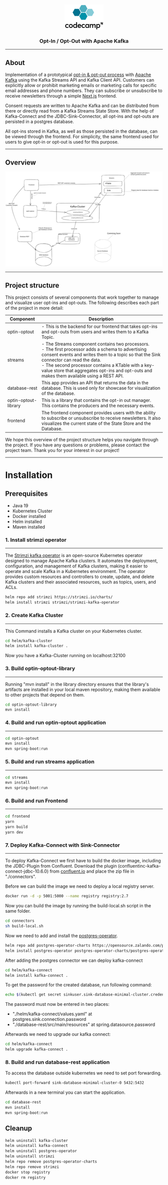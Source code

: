 <a name="readme-top"></a>
<br />

<div align="center" >
  <a href="https://codecamp-n.com">
    <img src="images/codecamp_n.png" style="background:white;" height="80" alt="Codecamp:n">
  </a>

<h3 align="center">Opt-In / Opt-Out with Apache Kafka</h3>

</div>

---

## About

Implementation of a prototypical [opt-in & opt-out process](https://www.iubenda.com/en/help/6192-opt-in-opt-out#:~:text=%F0%9F%91%89%20%E2%80%9COpt%2Din%E2%80%9D%20is,opt%20out%20of%20that%20choice.)
with [Apache Kafka](https://kafka.apache.org/) using the Kafka Streams API and Kafka Client API.
Customers can explicitly allow or prohibit marketing emails or marketing calls for specific email addresses and phone numbers.
They can subscribe or unsubscribe to receive newsletters through a simple [Next.js](https://nextjs.org) frontend.


Consent requests are written to Apache Kafka and can be distributed from there or directly read from a Kafka Streams State Store.
With the help of Kafka-Connect and the JDBC-Sink-Connector, all opt-ins and opt-outs are persisted in a postgres database. 

All opt-ins stored in Kafka, as well as those persisted in the database, can be viewed through the frontend.
For simplicity, the same frontend used for users to give opt-in or opt-out is used for this purpose.


---

## Overview

![Overview](./frontend/public/overview.svg)

---

## Project structure

This project consists of several components that work together to manage and visualize user opt-ins and opt-outs.
The following describes each part of the project in more detail:


| Component            | Description                                                                                                                                                                                                                                                                                                                                       |
|----------------------|---------------------------------------------------------------------------------------------------------------------------------------------------------------------------------------------------------------------------------------------------------------------------------------------------------------------------------------------------|
| optin-optout         | - This is the backend for our frontend that takes opt-ins and opt-outs from users and writes them to a Kafka Topic.                                                                                                                                                                                                                               |
| streams              | - The Streams component contains two processors.<br>- The first processor adds a schema to advertising consent events and writes them to a topic so that the Sink connector can read the data.<br>- The second processor contains a KTable with a key-value store that aggregates opt-ins and opt-outs and makes them available using a REST API. |
| database-rest        | This app provides an API that returns the data in the database. This is used only for showcase for visualization of the database.                                                                                                                                                                                                                 |
| optin-optout-library | This is a library that contains the opt-in out manager. This contains the producers and the necessary events.                                                                                                                                                                                                                                     |
| frontend             | The frontend component provides users with the ability to subscribe or unsubscribe to receive newsletters. It also visualizes the current state of the State Store and the Database.                                                                                                                                                              |


We hope this overview of the project structure helps you navigate through the project.
If you have any questions or problems, please contact the project team. Thank you for your interest in our project!

---

# Installation

## Prerequisites

- Java 19
- Kubernetes Cluster
- Docker installed
- Helm installed
- Maven installed

### 1. Install strimzi operator

---
The [Strimzi kafka operator](https://github.com/strimzi/strimzi-kafka-operator) is an open-source Kubernetes operator designed to manage Apache Kafka clusters. It automates the deployment, configuration, and management of Kafka clusters, making it easier to operate and scale Kafka in a Kubernetes environment. The operator provides custom resources and controllers to create, update, and delete Kafka clusters and their associated resources, such as topics, users, and ACLs.
```bash
helm repo add strimzi https://strimzi.io/charts/
helm install strimzi strimzi/strimzi-kafka-operator
```

### 2. Create Kafka Cluster

---
This Command installs a Kafka cluster on your Kubernetes cluster.
```bash
cd helm/kafka-cluster
helm install kafka-cluster . 
```

Now you have a Kafka-Cluster running on localhost:32100

### 3. Build optin-optout-library

---
Running "mvn install" in the library directory ensures that the library's artifacts are installed
in your local maven repository, making them available to other projects that depend on them.
```bash
cd optin-optout-library
mvn install
```

### 4. Build and run optin-optout application

---
```bash
cd optin-optout
mvn install
mvn spring-boot:run
```
### 5. Build and run streams application

---
```bash
cd streams
mvn install
mvn spring-boot:run
```

### 6. Build and run Frontend

---
```bash
cd frontend
yarn
yarn build
yarn dev
```

### 7. Deploy Kafka-Connect with Sink-Connector

---
To deploy Kafka-Connect we first have to build the docker image, including the JDBC-Plugin from Confluent.
Download the plugin (confluentinc-kafka-connect-jdbc-10.6.0) from [confluent.io](https://www.confluent.io/hub/confluentinc/kafka-connect-jdbc) and place the
zip file in "./connectors". 

Before we can build the image we need to deploy a local registry server.

```bash
docker run -d -p 5001:5000 --name registry registry:2.7
```

Now you can build the image by running the build-local.sh script in the same folder.

```bash
cd connectors
sh build-local.sh
```
Now we need to add and install the [postgres-operator](https://github.com/zalando/postgres-operator).

```bash
helm repo add postgres-operator-charts https://opensource.zalando.com/postgres-operator/charts/postgres-operator
helm install postgres-operator postgres-operator-charts/postgres-operator
```
After adding the postgres connector we can deploy kafka-connect

```bash
cd helm/kafka-connect
helm install kafka-connect .
```

To get the password for the created database, run following command:

```bash
echo $(kubectl get secret sinkuser.sink-database-minimal-cluster.credentials.postgresql.acid.zalan.do -o 'jsonpath={.data.password}' | base64 -d)
```
The password must now be entered in two places:

- "./helm/kafka-connect/values.yaml" at postgres.sink.connection.password
- "./database-rest/src/main/resources" at spring.datasource.password

Afterwards we need to upgrade our kafka connect:

```bash
cd helm/kafka-connect
helm upgrade kafka-connect .
```

### 8. Build and run database-rest application

To access the database outside kubernetes we need to set port forwarding.

```bash
kubectl port-forward sink-database-minimal-cluster-0 5432:5432  
```
Afterwards in a new terminal you can start the application.

```bash
cd database-rest
mvn install
mvn spring-boot:run
```

## Cleanup

```bash
helm uninstall kafka-cluster
helm uninstall kafka-connect
helm uninstall postgres-operator
helm uninstall strimzi
helm repo remove postgres-operator-charts
helm repo remove strimzi
docker stop registry
docker rm registry
```
